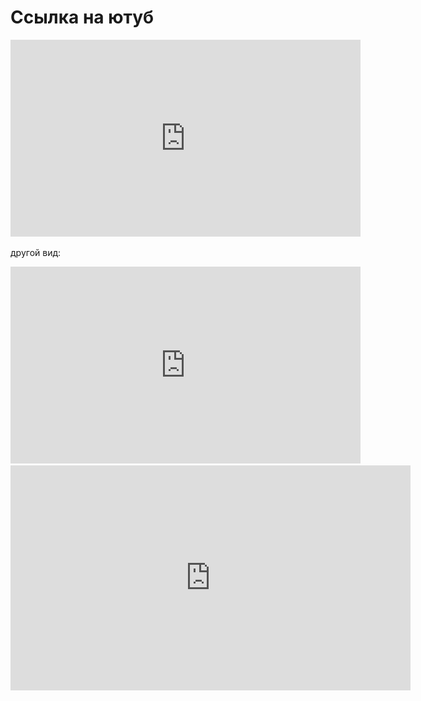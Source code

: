 # Ссылка на ютуб

<iframe width="560" height="315" src="https://www.youtube.com/embed/IAIRmChw65k?si=jAo2sLMnSCY0r-Yr" frameborder="0" allow="accelerometer; autoplay; clipboard-write; encrypted-media; gyroscope; picture-in-picture" allowfullscreen></iframe>

другой вид:

<iframe width="560" height="315" src="https://www.youtube.com/embed/IAIRmChw65k&ab_channel=PrimoRPA" frameborder="0" allow="accelerometer; autoplay; clipboard-write; encrypted-media; gyroscope; picture-in-picture" allowfullscreen></iframe>


<iframe id="ytplayer" type="text/html" width="640" height="360" src="http://www.youtube.com/embed/M7lc1UVf-VE?autoplay=1&origin=http://example.com" frameborder="0"/>

Еще вариант:

[![IMAGE ALT TEXT HERE](https://img.youtube.com/vi/IAIRmChw65k&ab_channel=PrimoRPA/0.jpg)](https://www.youtube.com/watch?v=IAIRmChw65k&ab_channel=PrimoRPA)

[![Текст](https://i.stack.imgur.com/q3ceS.png)](https://youtu.be/StTqXEQ2l-Y?t=35s "Everything Is AWESOME")




[![Текст](https://i.stack.imgur.com/q3ceS.png)](https://youtu.be/IAIRmChw65k?si=EGuQeE-o9Cn21OF8?t=5s "Установка орка")

https://youtu.be/IAIRmChw65k?si=EGuQeE-o9Cn21OF8


Final

[![](<../../.gitbook/assets/test-pic.png>)](https://youtu.be/IAIRmChw65k?si=EGuQeE-o9Cn21OF8?t=5s "Установка орка")
